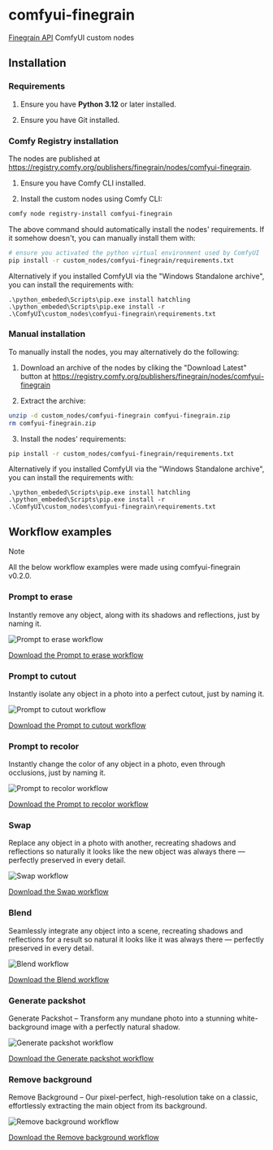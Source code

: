 # comfyui-finegrain

[Finegrain API](https://api.finegrain.ai/doc/) ComfyUI custom nodes

## Installation

### Requirements

1. Ensure you have **Python 3.12** or later installed.

2. Ensure you have Git installed.

### Comfy Registry installation

The nodes are published at https://registry.comfy.org/publishers/finegrain/nodes/comfyui-finegrain.

1. Ensure you have Comfy CLI installed.

2. Install the custom nodes using Comfy CLI:

```bash
comfy node registry-install comfyui-finegrain
```

The above command should automatically install the nodes' requirements.
If it somehow doesn't, you can manually install them with:

```bash
# ensure you activated the python virtual environment used by ComfyUI
pip install -r custom_nodes/comfyui-finegrain/requirements.txt
```

Alternatively if you installed ComfyUI via the "Windows Standalone archive", you can install the requirements with:

```shell
.\python_embeded\Scripts\pip.exe install hatchling
.\python_embeded\Scripts\pip.exe install -r .\ComfyUI\custom_nodes\comfyui-finegrain\requirements.txt
```

### Manual installation

To manually install the nodes, you may alternatively do the following:

1. Download an archive of the nodes by cliking the "Download Latest" button at
https://registry.comfy.org/publishers/finegrain/nodes/comfyui-finegrain

2. Extract the archive:

```bash
unzip -d custom_nodes/comfyui-finegrain comfyui-finegrain.zip
rm comfyui-finegrain.zip
```

3. Install the nodes' requirements:

```bash
pip install -r custom_nodes/comfyui-finegrain/requirements.txt
```

Alternatively if you installed ComfyUI via the "Windows Standalone archive", you can install the requirements with:

```shell
.\python_embeded\Scripts\pip.exe install hatchling
.\python_embeded\Scripts\pip.exe install -r .\ComfyUI\custom_nodes\comfyui-finegrain\requirements.txt
```

## Workflow examples

> [!Note]
> All the below workflow examples were made using comfyui-finegrain v0.2.0.

### Prompt to erase

Instantly remove any object, along with its shadows and reflections, just by naming it.

![Prompt to erase workflow](assets/erase.webp?raw=true)

[Download the Prompt to erase workflow](assets/erase.json)

### Prompt to cutout

Instantly isolate any object in a photo into a perfect cutout, just by naming it.

![Prompt to cutout workflow](assets/cutout.webp?raw=true)

[Download the Prompt to cutout workflow](assets/cutout.json)

### Prompt to recolor

Instantly change the color of any object in a photo, even through occlusions, just by naming it.

![Prompt to recolor workflow](assets/recolor.webp?raw=true)

[Download the Prompt to recolor workflow](assets/recolor.json)

### Swap

Replace any object in a photo with another, recreating shadows and reflections so naturally it looks like the new object was always there — perfectly preserved in every detail.

![Swap workflow](assets/swap.webp?raw=true)

[Download the Swap workflow](assets/swap.json)

### Blend

Seamlessly integrate any object into a scene, recreating shadows and reflections for a result so natural it looks like it was always there — perfectly preserved in every detail.

![Blend workflow](assets/blend.webp?raw=true)

[Download the Blend workflow](assets/blend.json)

### Generate packshot

Generate Packshot – Transform any mundane photo into a stunning white-background image with a perfectly natural shadow.

![Generate packshot workflow](assets/packshot.webp?raw=true)

[Download the Generate packshot workflow](assets/packshot.json)

### Remove background

Remove Background – Our pixel-perfect, high-resolution take on a classic, effortlessly extracting the main object from its background.

![Remove background workflow](assets/removebg.webp?raw=true)

[Download the Remove background workflow](assets/removebg.json)

